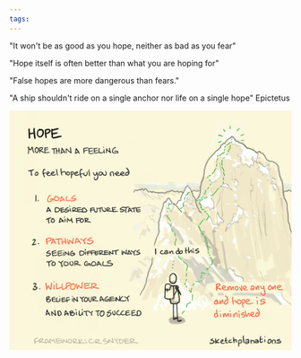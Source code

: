 ```yaml
---
tags: 
---
```


"It won't be as good as you hope, neither as bad as you fear"

"Hope itself is often better than what you are hoping for"

"False hopes are more dangerous than fears."

"A ship shouldn't ride on a single anchor nor life on a single hope" Epictetus

![](/static/img/hope-is-more-than-a-feeling.png)
